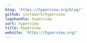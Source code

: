 ```yaml
---
blog: 'https://hyperview.org/blog/'
github: instawork/hyperview
logohandle: hyperview
sort: hyperview
title: Hyperview
website: 'https://hyperview.org/'
---
```

